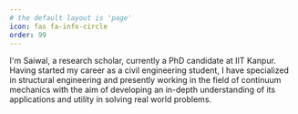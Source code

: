 ```yaml
---
# the default layout is 'page'
icon: fas fa-info-circle
order: 99
---
```


I'm Saiwal, a research scholar, currently a PhD candidate at IIT Kanpur. Having started my career as a civil engineering student, I have specialized in structural engineering and presently working in the field of continuum mechanics with the aim of developing an in-depth understanding of its applications and utility in solving real world problems.